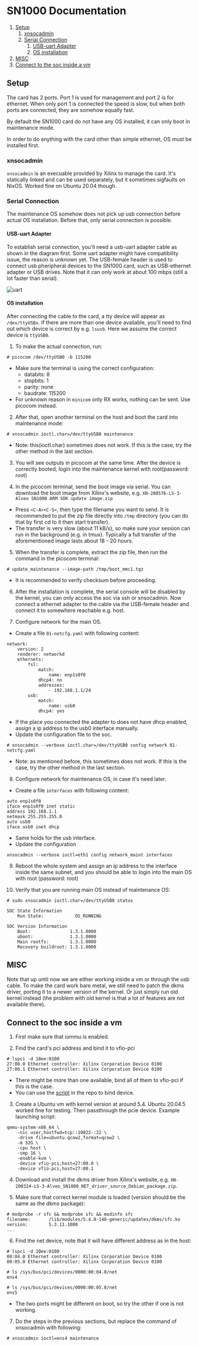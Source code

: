 # SN1000 Documentation

1. [Setup](#setup)
	1. [xnsocadmin](#xnsocadmin)
	2. [Serial Connection](#serial-connection)
		1. [USB-uart Adapter](#usb-uart-adapter)
		2. [OS installation](#os-installation)
2. [MISC](#MISC)
3. [Connect to the soc inside a vm](#connect-to-the-soc-inside-a-vm)

## Setup
The card has 2 ports. Port 1 is used for management and port 2 is for ethernet. When only port 1 is connected the speed is slow, but when both ports are connected, they are somehow equally fast.

By default the SN1000 card do not have any OS installed, it can only boot in maintenance mode.

In order to do anything with the card other than simple ethernet, OS must be installed first.

### xnsocadmin
`xnsocadmin` is an execuable provided by Xilinx to manage the card. It's statically linked and can be used separately, but it sometimes sigfaults on NixOS. Worked fine on Ubuntu 20.04 though.

### Serial Connection
The maintenance OS somehow does not pick up usb connection before actual OS installation. Before that, only serial connection is possible.

#### USB-uart Adapter
To establish serial connection, you'll need a usb-uart adapter cable as shown in the diagram first.
Some uart adapter might have compatibility issue, the reason is unknown yet.
The USB-female header is used to connect usb pheripheral devices to the SN1000 card, such as USB-ethernet adapter or USB drives. Note that it can only work at about 100 mbps (still a lot faster than serial).

![uart](assets/uart-cable.svg)

#### OS installation
After connecting the cable to the card, a tty device will appear as `/dev/ttyUSBx`. If there are more than one device available, you'll need to find out which device is correct by e.g. `lsusb`. Here we assume the correct device is `ttyUSB0`.

1. To make the actual connection, run:

```
# picocom /dev/ttyUSB0 -b 115200
```

- Make sure the terminal is using the correct configuration:
    - databits: 8
    - stopbits: 1
    - parity: none
    - baudrate: 115200
- For unknown reason in `minicom` only RX works, nothing can be sent. Use picocom instead.

2. After that, open another terminal on the host and boot the card into maintenance mode:
```
# xnsocadmin ioctl.char=/dev/ttyUSB0 maintenance
```
- Note: this(ioctl.char) sometimes does not work. If this is the case, try the other method in the last section.

3. You will see outputs in picocom at the same time. After the device is correctly booted, login into the maintenance kernel with root(password: root)

4. In the picocom terminal, send the boot image via serial. You can download the boot image from Xilinx's website, e.g. `XN-200576-LS-3-Alveo SN1000 ARM SDK update image.zip`
- Press `<C-A><C-S>`, then type the filename you want to send. It is recommended to put the zip file directly into `/tmp` directory (you can do that by first cd to it then start transfer).
- The transfer is very slow (about 11 kB/s), so make sure your session can run in the background (e.g. in tmux). Typically a full transfer of the aforementioned image lasts about 18 - 20 hours.

5. When the transfer is complete, extract the zip file, then run the command in the picocom terminal:
```
# update_maintenance --image-path /tmp/boot_mmc1.tgz
```
- It is recommended to verify checksum before proceeding.

6. After the installation is complete, the serial console will be disabled by the kernel, you can only access the soc via ssh or xnsocadmin.
Now connect a ethernet adapter to the cable via the USB-female header and connect it to somewhere reachable e.g. host.

7. Configure network for the main OS.
- Create a file `01-netcfg.yaml` with following content:
```
network:
    version: 2
    renderer: networkd
    ethernets:
        fsl:
            match:
                name: enp1s0f0
            dhcp4: no
            addresses:
                - 192.168.1.1/24
        usb:
            match:
                name: usb0
            dhcp4: yes
```
- If the place you connected the adapter to does not have dhcp enabled, assign a ip address to the usb0 interface manually.
- Update the configuration file to the soc.
```
# xnsocadmin --verbose ioctl.char=/dev/ttyUSB0 config network 01-netcfg.yaml
```
- Note: as mentioned before, this sometimes does not work. If this is the case, try the other method in the last section.

8. Configure network for maintenance OS, in case it's need later.
- Create a file `interfaces` with following content:
```
auto enp1s0f0
iface enp1s0f0 inet static
address 192.168.1.1
netmask 255.255.255.0
auto usb0
iface usb0 inet dhcp
```
- Same holds for the usb interface.
- Update the configuration
```
xnsocadmin --verbose ioctl=eth1 config network_maint interfaces
```

9. Reboot the whole system and assign an ip address to the interface inside the same subnet, and you should be able to login into the main OS with root (password: root)

10. Verify that you are running main OS instead of maintenance OS:
```
# sudo xnsocadmin ioctl.char=/dev/ttyUSB0 status

SOC State Information
    Run State:            OS_RUNNING

SOC Version Information
    Boot:               1.3.1.0000
    uboot:              1.3.1.0000
    Main rootfs:        1.3.1.0000
    Recovery buildroot: 1.3.1.0000
```

## MISC
Note that up until now we are either working inside a vm or through the usb cable. To make the card work bare metal, we still need to patch the dkms driver, porting it to a newer version of the kernel. Or just simply run old kernel instead (the problem with old kernel is that a lot of features are not available there).

## Connect to the soc inside a vm

1. First make sure that iommu is enabled.

2. Find the card's pci address and bind it to vfio-pci
```
# lspci -d 10ee:0100
27:00.0 Ethernet controller: Xilinx Corporation Device 0100
27:00.1 Ethernet controller: Xilinx Corporation Device 0100
```
- There might be more than one available, bind all of them to vfio-pci if this is the case.
- You can use the [script](bind_device.sh) in the repo to bind device.

3. Create a Ubuntu vm with kernel version at around 5.4. Ubuntu 20.04.5 worked fine for testing. Then passthrough the pcie device. Example launching script:
```shell
qemu-system-x86_64 \
    -nic user,hostfwd=tcp::10022-:22 \
    -drive file=ubuntu.qcow2,format=qcow2 \
    -m 32G \
    -cpu host \
    -smp 16 \
    -enable-kvm \
    -device vfio-pci,host=27:00.0 \
    -device vfio-pci,host=27:00.1
```

4. Download and install the dkms driver from Xilinx's website, e.g. `XN-200324-LS-3-Alveo_SN1000_NET_driver_source_Debian_package.zip`.

5. Make sure that correct kernel module is loaded (version should be the same as the dkms package):
```
# modprobe -r sfc && modprobe sfc && modinfo sfc
filename:       /lib/modules/5.4.0-148-generic/updates/dkms/sfc.ko
version:        5.3.11.1000
...
```

6. Find the net device, note that it will have different address as in the host: 
```shell
# lspci -d 10ee:0100
00:04.0 Ethernet controller: Xilinx Corporation Device 0100
00:05.0 Ethernet controller: Xilinx Corporation Device 0100

# ls /sys/bus/pci/devices/0000:00:04.0/net
ens4

# ls /sys/bus/pci/devices/0000:00:05.0/net
ens5
```
- The two ports might be different on boot, so try the other if one is not working.

7. Do the steps in the previous sections, but replace the command of xnsocadmin with following:
```
# xnsocadmin ioctl=ens4 maintenance
```
